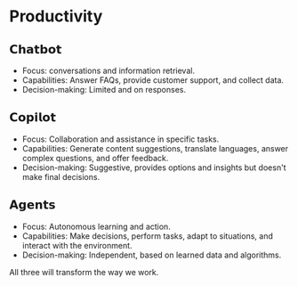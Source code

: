 # Productivity

## 𝗖𝗵𝗮𝘁𝗯𝗼𝘁 
- Focus: conversations and information retrieval. 
- Capabilities: Answer FAQs, provide customer support, and collect data. 
- Decision-making: Limited and on responses. 
 
## 𝗖𝗼𝗽𝗶𝗹𝗼𝘁 
- Focus: Collaboration and assistance in specific tasks. 
- Capabilities: Generate content suggestions, translate languages, answer complex questions, and offer feedback. 
- Decision-making: Suggestive, provides options and insights but doesn't make final decisions. 
 
## 𝗔𝗴𝗲𝗻𝘁𝘀 
- Focus: Autonomous learning and action. 
- Capabilities: Make decisions, perform tasks, adapt to situations, and interact with the environment. 
- Decision-making: Independent, based on learned data and algorithms. 
 
All three will transform the way we work. 
